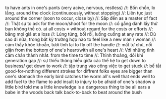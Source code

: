 to have ants in one's pants (very acive, nervous, restless) //: Bồn chồn, lo lắng.
around the clock (continueously, without stopping) //: Liên tục
just around the corner (soon to occur, close by) //: Sắp đến
as a master of fact //: Thật sự
to ask for the moon/shoot for the moon //: cố gắng dành lấy thứ bạn không thể có.
at all costs = without regard for the costs or efforts //: bằng mọi giá
at a loss //: Lúng túng, bối rối, luống cuống
at any rate //: Dù sao đi nữa, trong bất kỳ trường hợp nào
to feel like a new man / woman //: cảm thấy khỏe khoắn, tươi tỉnh lại
to fly off the handle //: mất tự chủ, nổi giận
from the bottom of one's heart/with all one's heart //: Với những tình cảm chân thành nhất.
from the time to time //: Thỉnh thoảng, đôi khi
generation gap //: sự thiếu thông hiểu giữa các thế hệ
to get down to business/ get down to work //: tập trung vào công việc
to get stuck //: bế tắt
good-for-nothing
different strokes for diffrent folks
eyes are bigger than one's stomach
the early bird catches the worm
all's well that ends well
to add fuel to the flame
to add insult to injury
to be afraid of one's shadow
a little bird told me
a little knowledge is a dangerous thing
to be all ears
a babe in the woods
back talk
back-to-back
to beat around the bush
